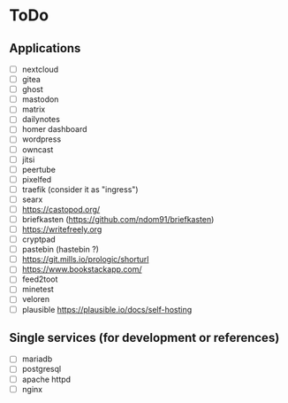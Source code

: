 # ToDo

## Applications

- [ ] nextcloud
- [ ] gitea
- [ ] ghost
- [ ] mastodon
- [ ] matrix
- [ ] dailynotes
- [ ] homer dashboard
- [ ] wordpress
- [ ] owncast
- [ ] jitsi
- [ ] peertube
- [ ] pixelfed
- [ ] traefik (consider it as "ingress")
- [ ] searx
- [ ] https://castopod.org/
- [ ] briefkasten (https://github.com/ndom91/briefkasten)
- [ ] https://writefreely.org
- [ ] cryptpad
- [ ] pastebin (hastebin ?)
- [ ] https://git.mills.io/prologic/shorturl
- [ ] https://www.bookstackapp.com/
- [ ] feed2toot
- [ ] minetest
- [ ] veloren
- [ ] plausible https://plausible.io/docs/self-hosting

## Single services (for development or references)

- [ ] mariadb
- [ ] postgresql
- [ ] apache httpd
- [ ] nginx
